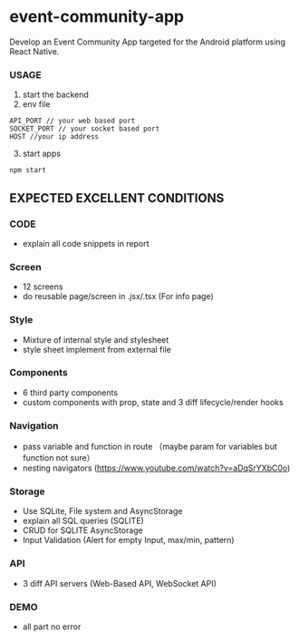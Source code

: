 # event-community-app
Develop an Event Community App targeted for the Android platform using React Native. 


### USAGE
1. start the backend 
2. env file
```
API_PORT // your web based port
SOCKET_PORT // your socket based port
HOST //your ip address
```
3. start apps
```
npm start
```


## EXPECTED EXCELLENT CONDITIONS

### CODE
- explain all code snippets in report

### Screen
- 12 screens
- do reusable page/screen in .jsx/.tsx (For info page)

### Style
- Mixture of internal style and stylesheet
- style sheet implement from external file

### Components
- 6 third party components
- custom components with prop, state and 3 diff lifecycle/render hooks

### Navigation
- pass variable and function in route （maybe param for variables but function not sure）
- nesting navigators (https://www.youtube.com/watch?v=aDqSrYXbC0o)

### Storage
- Use SQLite, File system and AsyncStorage
- explain all SQL queries (SQLITE)
- CRUD for SQLITE AsyncStorage
- Input Validation (Alert for empty Input, max/min, pattern)

### API
- 3 diff API servers (Web-Based API, WebSocket API)

### DEMO
- all part no error
